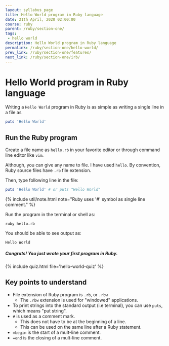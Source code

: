 ```yaml
---
layout: syllabus_page
title: Hello World program in Ruby language
date: 21th April, 2020 02:00:00
course: ruby
parent: /ruby/section-one/
tags:
 - hello world
description: Hello World program in Ruby language
permalink: /ruby/section-one/hello-world/
prev_link: /ruby/section-one/features/
next_link: /ruby/section-one/irb/
---
```


# Hello World program in Ruby language

Writing a `Hello World` program in Ruby is as simple as writing a single line in a file as

```ruby
puts 'Hello World'
```

## Run the Ruby program

Create a file name as `hello.rb` in your favorite editor or through command line editor like `vim`.

Although, you can give any name to file. I have used `hello`.
By convention, Ruby source files have `.rb` file extension.

Then, type following line in the file:

```ruby
puts 'Hello World' # or puts "Hello World"
```

{% include util/note.html note="Ruby uses '#' symbol as single line comment." %}

Run the program in the terminal or shell as:

```shell
ruby hello.rb
```

You should be able to see output as:

```shell
Hello World
```

##### Congrats! You just wrote your first program in Ruby.

{% include quiz.html file='hello-world-quiz' %}

## Key points to understand

- File extension of Ruby program is `.rb`, or `.rbw`
  - The `.rbw` extension is used for "windowed" applications.
- To print strings into the standard output (i.e terminal), you can use `puts`,
  which means "put string".
- `#` is used as a comment mark.
  - This does not have to be at the beginning of a line.
  - This can be used on the same line after a Ruby statement.
- `=begin` is the start of a mult-line comment.
- `=end` is the closing of a mult-line comment.
